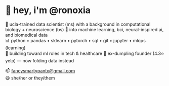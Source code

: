 # 👋 hey, i'm @ronoxia

🧠 ucla-trained data scientist (ms) with a background in computational biology + neuroscience (bs)
🤖 into machine learning, bci, neural-inspired ai, and biomedical data  
📊 python • pandas • sklearn • pytorch • sql • git • jupyter • mlops (learning)  
🚗 building toward ml roles in tech & healthcare
🍜 ex-dumpling founder (4.3⭐ yelp) — now folding data instead

📫 fancysmartypantx@gmail.com  
😄 she/her or they/them
